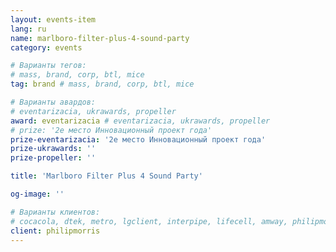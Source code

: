 ```yaml
---
layout: events-item
lang: ru
name: marlboro-filter-plus-4-sound-party
category: events

# Варианты тегов:
# mass, brand, corp, btl, mice
tag: brand # mass, brand, corp, btl, mice

# Варианты авардов:
# eventarizacia, ukrawards, propeller
award: eventarizacia # eventarizacia, ukrawards, propeller
# prize: '2е место Инновационный проект года'
prize-eventarizacia: '2е место Инновационный проект года'
prize-ukrawards: ''
prize-propeller: ''

title: 'Marlboro Filter Plus 4 Sound Party'

og-image: ''

# Варианты клиентов:
# cocacola, dtek, metro, lgclient, interpipe, lifecell, amway, philipmorris, olymp, maristela, udp, top, zefir, unicef, wog, sebbank, niko, nemiroff, maxim, velykakyshenia, marieclaire, chervonenkoracing, burn, altis, mts, prime, seppala, lifeclient, pekingduck,
client: philipmorris
---
```


